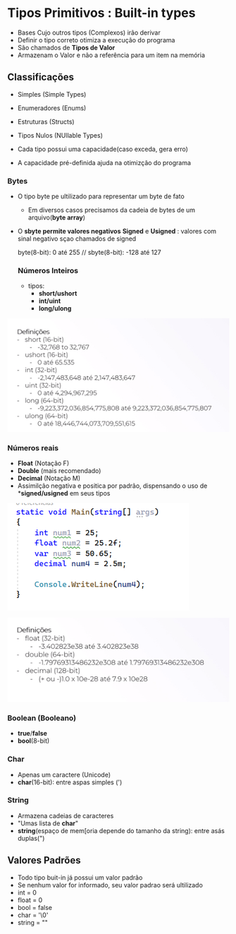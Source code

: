 # Tipos Primitivos : Built-in types
- Bases Cujo outros tipos (Complexos) irão derivar
- Definir o tipo correto otimiza a execução do programa
- São chamados de **Tipos de Valor**
- Armazenam o Valor e não a referência para um item na memória

## Classificações
- Simples (Simple Types)
- Enumeradores (Enums)
- Estruturas (Structs)
- Tipos Nulos (NUllable Types)

- Cada tipo possui uma capacidade(caso exceda, gera erro)
- A capacidade pré-definida ajuda na otimizção do programa

### Bytes
- O tipo byte pe ultilizado para representar um byte de fato
  - Em diversos casos precisamos da cadeia de bytes de um arquivo(**byte array**)
- O **sbyte permite valores negativos**
**Signed** e **Usigned** : valores com sinal negativo sçao chamados de signed
  
  byte(8-bit): 0 até 255 // sbyte(8-bit): -128 até 127

  ### Números Inteiros
  - tipos:
    - **short/ushort**
    - **int/uint**
    - **long/ulong**

![imgPrimitivos](https://raw.githubusercontent.com/angelafrocha/CursoBalta/master/Fundamentos/Linguagem/TiposPrimitivos/imagens/tipos%20inteiros.png)

### Números reais
- **Float** (Notação F)
- **Double** (mais recomendado)
- **Decimal** (Notação M)
- Assimilção negativa e positica por padrão, dispensando o uso de ***signed/usigned** em seus tipos

![](https://github.com/angelafrocha/CursoBalta/blob/master/Fundamentos/Linguagem/TiposPrimitivos/imagens/fm.png?raw=true)

![](https://github.com/angelafrocha/CursoBalta/blob/master/Fundamentos/Linguagem/TiposPrimitivos/imagens/reais.png?raw=true)

### Boolean (Booleano)
- **true**/**false**
- **bool**(8-bit)

### Char
- Apenas um caractere (Unicode)
- **char**(16-bit): entre aspas simples (')

### String
- Armazena cadeias de caracteres
- "Umas lista de **char**"
- **string**(espaço de mem[oria depende do tamanho da string): entre asás duplas(")

## Valores Padrões
- Todo tipo buit-in já possui um valor padrão
-  Se nenhum valor for informado, seu valor padrao será ultilizado
  - int = 0
  - float = 0
  - bool = false
  - char = '\0'
  - string = ""

